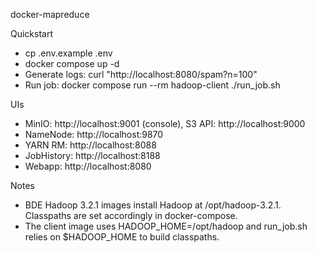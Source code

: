 docker-mapreduce

Quickstart
- cp .env.example .env
- docker compose up -d
- Generate logs: curl "http://localhost:8080/spam?n=100"
- Run job: docker compose run --rm hadoop-client ./run_job.sh

UIs
- MinIO: http://localhost:9001 (console), S3 API: http://localhost:9000
- NameNode: http://localhost:9870
- YARN RM: http://localhost:8088
- JobHistory: http://localhost:8188
- Webapp: http://localhost:8080

Notes
- BDE Hadoop 3.2.1 images install Hadoop at /opt/hadoop-3.2.1. Classpaths are set accordingly in docker-compose.
- The client image uses HADOOP_HOME=/opt/hadoop and run_job.sh relies on $HADOOP_HOME to build classpaths.
